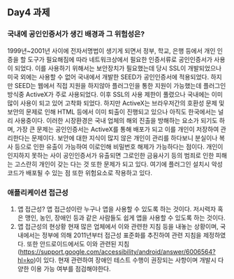 ## Day4 과제

### 국내에 공인인증서가 생긴 배경과 그 위험성은?
1999년~2001년 사이에 전자서명법이 생기게 되면서 정부, 학교, 은행 등에서 개인 인증을 할 도구가 필요해짐에 따라 네트워크상에서 필요한 인증서류로 공인인증서가 사용이 되었다. 이를 사용하기 위해서는 보안장치가 필요했는데 당시 SSL이 개발되었으나 미국 외에는 사용할 수 없어 국내에서 개발한 SEED가 공인인증서에 적용되었다. 하지만 SEED는 웹에서 직접 지원을 하지않아 플러그인을 통한 지원이 가능했는데 플러그인 방식중 ActiveX가 주로 사용되었다. 
 이후 SSL의 사용 제한이 풀렸으나 국내에는 이미 많이 사용이 되고 있어 고착화 되었다. 하지만 ActiveX는 브라우저간의 호환성 문제 및 보안의 문제로 인해 HTML 등에서 이미 퇴출이 진행되고 있으나 아직도 한국에서는 널리 사용중이다. 이러한 시장환경은 국내 업체의 해외 진출을 방해하는 요소가 되기도 하며, 가장 큰 문제는 공인인증서는 ActiveX를 통해 배포가 되고 이를 개인이 저장하여 관리한다는 문제이다. 보안에 대한 지식이 많지 않은 개인이 관리를 하다보니 분실이나 복사 등으로 인한 유출이 가능하여 이로인해 비밀번호 해제가 가능하다는 점이다. 개인이 인지하지 못하는 사이 공인인증서가 유출되면 그로인한 금융사기 등의 범죄로 인한 피해는 고스란히 개인이 갖는 다는 것 또한 문제가 되고 있다. 여기에 플러그인 설치시 악성코드가 배포될 수 있는 점 또한 위험요소로 작용하고 있다.

### 애플리케이션 접근성
 1. 앱 접근성?
 앱 접근성이란 누구나 앱을 사용할 수 있도록 하는 것이다. 저시력자 혹은 맹인, 농인, 장애인 등과 같은 사람들도 쉽게 앱을 사용할 수 있도록 하는 것이다.
 2. 앱 접근성의 현상황
 현재 많은 업체에서 이와 관련한 지침 등을 내놓는 상황이며, 국내에서는 정부에 의해 2011년부터 접근성 표준화를 추진하여 관련 지침을 제정하였다. 또한 안드로이드에서도 이와 관련된 지침(https://support.google.com/accessibility/android/answer/6006564?hl=ko)이 있다. 현재 관련하여 장애인 테스트 수행이 권장되는 사항이며 개발시 다양한 이용 가능 여부를 점검해야한다.
